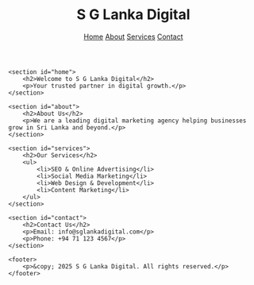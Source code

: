 <!DOCTYPE html>
<html lang="en">
<head>
    <meta charset="UTF-8">
    <meta name="viewport" content="width=device-width, initial-scale=1.0">
    <title>S G Lanka Digital</title>
    <link rel="stylesheet" href="style.css">
</head>
<body>
    <header>
        <h1>S G Lanka Digital</h1>
        <nav>
            <a href="#home">Home</a>
            <a href="#about">About</a>
            <a href="#services">Services</a>
            <a href="#contact">Contact</a>
        </nav>
    </header>

    <section id="home">
        <h2>Welcome to S G Lanka Digital</h2>
        <p>Your trusted partner in digital growth.</p>
    </section>

    <section id="about">
        <h2>About Us</h2>
        <p>We are a leading digital marketing agency helping businesses grow in Sri Lanka and beyond.</p>
    </section>

    <section id="services">
        <h2>Our Services</h2>
        <ul>
            <li>SEO & Online Advertising</li>
            <li>Social Media Marketing</li>
            <li>Web Design & Development</li>
            <li>Content Marketing</li>
        </ul>
    </section>

    <section id="contact">
        <h2>Contact Us</h2>
        <p>Email: info@sglankadigital.com</p>
        <p>Phone: +94 71 123 4567</p>
    </section>

    <footer>
        <p>&copy; 2025 S G Lanka Digital. All rights reserved.</p>
    </footer>
</body>
</html>
